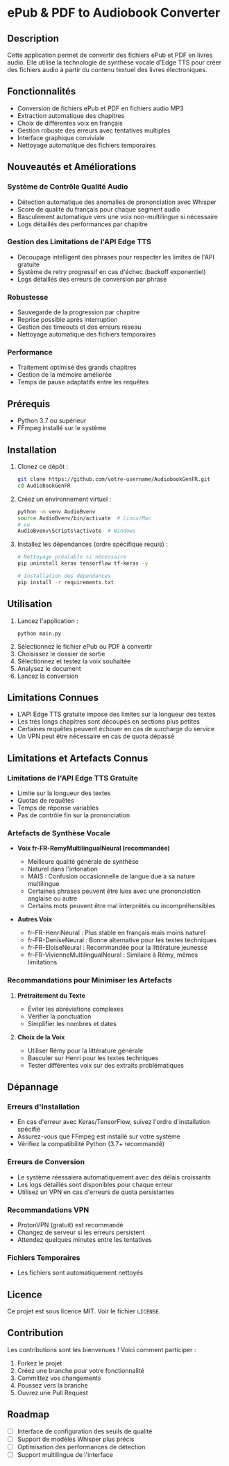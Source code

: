 # ePub & PDF to Audiobook Converter

## Description

Cette application permet de convertir des fichiers ePub et PDF en livres audio. Elle utilise la technologie de synthèse vocale d'Edge TTS pour créer des fichiers audio à partir du contenu textuel des livres électroniques.

## Fonctionnalités

- Conversion de fichiers ePub et PDF en fichiers audio MP3
- Extraction automatique des chapitres
- Choix de différentes voix en français
- Gestion robuste des erreurs avec tentatives multiples
- Interface graphique conviviale
- Nettoyage automatique des fichiers temporaires

## Nouveautés et Améliorations

### Système de Contrôle Qualité Audio
- Détection automatique des anomalies de prononciation avec Whisper
- Score de qualité du français pour chaque segment audio
- Basculement automatique vers une voix non-multilingue si nécessaire
- Logs détaillés des performances par chapitre

### Gestion des Limitations de l'API Edge TTS
- Découpage intelligent des phrases pour respecter les limites de l'API gratuite
- Système de retry progressif en cas d'échec (backoff exponentiel)
- Logs détaillés des erreurs de conversion par phrase

### Robustesse
- Sauvegarde de la progression par chapitre
- Reprise possible après interruption
- Gestion des timeouts et des erreurs réseau
- Nettoyage automatique des fichiers temporaires

### Performance
- Traitement optimisé des grands chapitres
- Gestion de la mémoire améliorée
- Temps de pause adaptatifs entre les requêtes

## Prérequis

- Python 3.7 ou supérieur
- FFmpeg installé sur le système

## Installation

1. Clonez ce dépôt :
   ```bash
   git clone https://github.com/votre-username/AudiobookGenFR.git
   cd AudiobookGenFR
   ```

2. Créez un environnement virtuel :
   ```bash
   python -m venv AudioBvenv
   source AudioBvenv/bin/activate  # Linux/Mac
   # ou
   AudioBvenv\Scripts\activate  # Windows
   ```

3. Installez les dépendances (ordre spécifique requis) :
   ```bash
   # Nettoyage préalable si nécessaire
   pip uninstall keras tensorflow tf-keras -y
   
   # Installation des dépendances
   pip install -r requirements.txt
   ```

## Utilisation

1. Lancez l'application :
   ```
   python main.py
   ```
2. Sélectionnez le fichier ePub ou PDF à convertir
3. Choisissez le dossier de sortie
4. Sélectionnez et testez la voix souhaitée
5. Analysez le document
6. Lancez la conversion

## Limitations Connues

- L'API Edge TTS gratuite impose des limites sur la longueur des textes
- Les très longs chapitres sont découpés en sections plus petites
- Certaines requêtes peuvent échouer en cas de surcharge du service
- Un VPN peut être nécessaire en cas de quota dépassé

## Limitations et Artefacts Connus

### Limitations de l'API Edge TTS Gratuite
- Limite sur la longueur des textes
- Quotas de requêtes
- Temps de réponse variables
- Pas de contrôle fin sur la prononciation

### Artefacts de Synthèse Vocale
- **Voix fr-FR-RemyMultilingualNeural (recommandée)**
  - Meilleure qualité générale de synthèse
  - Naturel dans l'intonation
  - MAIS : Confusion occasionnelle de langue due à sa nature multilingue
  - Certaines phrases peuvent être lues avec une prononciation anglaise ou autre
  - Certains mots peuvent être mal interprétés ou incompréhensibles

- **Autres Voix**
  - fr-FR-HenriNeural : Plus stable en français mais moins naturel
  - fr-FR-DeniseNeural : Bonne alternative pour les textes techniques
  - fr-FR-EloiseNeural : Recommandée pour la littérature jeunesse
  - fr-FR-VivienneMultilingualNeural : Similaire à Rémy, mêmes limitations

### Recommandations pour Minimiser les Artefacts
1. **Prétraitement du Texte**
   - Éviter les abréviations complexes
   - Vérifier la ponctuation
   - Simplifier les nombres et dates

2. **Choix de la Voix**
   - Utiliser Rémy pour la littérature générale
   - Basculer sur Henri pour les textes techniques
   - Tester différentes voix sur des extraits problématiques

## Dépannage

### Erreurs d'Installation
- En cas d'erreur avec Keras/TensorFlow, suivez l'ordre d'installation spécifié
- Assurez-vous que FFmpeg est installé sur votre système
- Vérifiez la compatibilité Python (3.7+ recommandé)

### Erreurs de Conversion
- Le système réessaiera automatiquement avec des délais croissants
- Les logs détaillés sont disponibles pour chaque erreur
- Utilisez un VPN en cas d'erreurs de quota persistantes

### Recommandations VPN
- ProtonVPN (gratuit) est recommandé
- Changez de serveur si les erreurs persistent
- Attendez quelques minutes entre les tentatives

### Fichiers Temporaires
- Les fichiers sont automatiquement nettoyés

## Licence

Ce projet est sous licence MIT. Voir le fichier `LICENSE`.

## Contribution

Les contributions sont les bienvenues ! Voici comment participer :

1. Forkez le projet
2. Créez une branche pour votre fonctionnalité
3. Committez vos changements
4. Poussez vers la branche
5. Ouvrez une Pull Request

## Roadmap

- [ ] Interface de configuration des seuils de qualité
- [ ] Support de modèles Whisper plus précis
- [ ] Optimisation des performances de détection
- [ ] Support multilingue de l'interface
